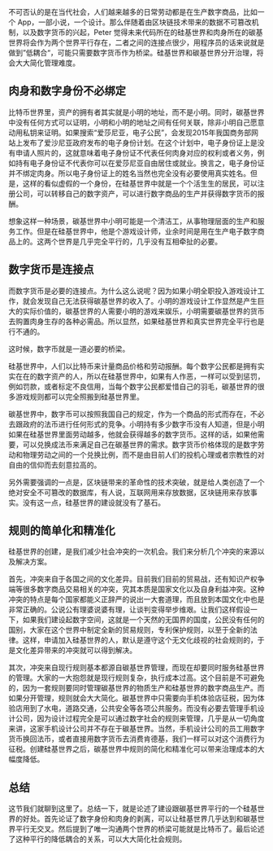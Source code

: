 不可否认的是在当代社会，人们越来越多的日常劳动都是在生产数字商品，比如一个 App，一部小说，一个设计。那么伴随着由区块链技术带来的数据不可篡改机制，以及数字货币的兴起，Peter 觉得未来代码所在的硅基世界和肉身所在的碳基世界将会作为两个世界平行存在，二者之间的连接点很少，用程序员的话来说就是做到”低耦合“，可能只需要数字货币作为桥梁。硅基世界和碳基世界分开治理，将会大大简化管理难度。

## 肉身和数字身份不必绑定

比特币世界里，资产的拥有者其实就是小明的地址，而不是小明。同时，碳基世界中没有任何方式可以证明，小明和小明的地址之间有任何关联，除非小明自己愿意动用私钥来证明。如果搜索“爱莎尼亚，电子公民”，会发现2015年我国商务部网站上发布了爱沙尼亚政府发布的电子身份计划。在这个计划中，电子身份证上是没有申请人照片的，这就意味着电子身份证不代表任何肉身对应的权利或者义务，例如持有电子身份证不代表你可以在爱莎尼亚自由居住或就业。换言之，电子身份证并不绑定肉身。所以电子身份证上的姓名当然也完全没有必要使用真实姓名。但是，这样的看似虚假的一个身份，在硅基世界中就是一个个活生生的居民，可以注册公司，可以转移自己的数字资产，可以进行数字商品的生产并获得数字货币的报酬。

想象这样一种场景，碳基世界中小明可能是一个清洁工，从事物理层面的生产和服务工作。但是在硅基世界中，他是个游戏设计师，业余时间是用在生产电子数字商品上的。这两个世界是几乎完全平行的，几乎没有互相牵扯的必要。

## 数字货币是连接点

而数字货币是必要的连接点。为什么这么说呢？因为如果小明全职投入游戏设计工作，就会发现自己无法获得碳基世界的收入了。小明的游戏设计工作显然是产生巨大的实际价值的，碳基世界的人需要小明的游戏来娱乐，小明需要碳基世界的货币去购置肉身生存的各种必需品。所以显然，如果硅基世界和真实世界完全平行也是行不通的。

这时候，数字币就是一道必要的桥梁。

硅基世界中，人们以比特币来计量商品价格和劳动报酬。每个数字公民都是拥有实实在在的数字资产的人，所以在硅基世界中，如果有人作恶，一样可以受到惩罚，例如罚款，或者标定不良信用，当每个数字公民都爱惜自己的羽毛，碳基世界的很多游戏规则都可以完全照搬到硅基世界里。

碳基世界中，数字币可以按照我国自己的规定，作为一个商品的形式而存在，不必去跟政府的法币进行任何形式的竞争。小明持有多少数字币没有人知道，但是小明如果在硅基世界里面劳动越多，他就会获得越多的数字货币。这样的话，如果他需要，可以兑换成法币来满足自己在碳基世界的需求。数字货币价格体现的是数字劳动和物理劳动之间的一个兑换比例，而不是由目前人们的投机心理或者宗教性的对自由的信仰而去刻意拉高的。

另外需要强调的一点是，区块链带来的革命性的技术突破，就是给人类创造了一个绝对安全不可篡改的数据库，有人说，互联网用来存放数据，区块链用来存放事实。没有这一点，硅基世界的建设就没有了基石。

## 规则的简单化和精准化

硅基世界的创建，是我们减少社会冲突的一次机会。我们来分析几个冲突的来源以及解决方案。

首先，冲突来自于各国之间的文化差异。目前我们目前的贸易战，还有知识产权争端等很多数字商品交易相关的冲突，究其本质是国家文化以及自身利益冲突。这种冲突的特点是每个国家都能义正辞严的说出一大套道理，而且放到本国文化中也是非常正确的。公说公有理婆说婆有理，让谈判变得举步维艰。让我们这样假设一下，如果我们建设起数字空间，这就是一个天然的无国界的国度，公民没有任何的国别，大家在这个世界中制定全新的贸易规则，专利保护规则，以至于全新的法律。这样，申请加入硅基世界的人，默认是遵守这个无文化歧视的社会规则的，于是文化差异带来的冲突就可以得到解决。

其次，冲突来自现行规则基本都源自碳基世界管理，而现在却要同时服务硅基世界的管理。大家的一大抱怨就是现行规则复杂，执行成本过高。这个目前是不可避免的，因为一套规则要同时管理碳基世界的物质生产和硅基世界的数字商品生产。而如果分开管理，规则就会大大简化。碳基世界中只需要向手机体验店征税，因为体验店用到了水电，道路交通，公共安全等各项公共服务。而没有必要去管理手机设计公司，因为设计过程完全是可以通过数字社会的规则来管理，几乎是从一切角度来讲，这家手机设计公司并不存在于碳基世界。当然，手机设计公司的员工用数字货币换回法币，或者直接用数字货币去消费肯德基，我们一样可以对这个消费行为征税。创建硅基世界之后，碳基世界中规则的简化和精准化可以带来治理成本的大幅度降低。

## 总结

这节我们就聊到这里了。总结一下，就是论述了建设跟碳基世界平行的一个硅基世界的好处。首先论证了数字身份和肉身的剥离，可以让硅基世界几乎达到和碳基世界平行无交叉。然后提到了唯一沟通两个世界的桥梁可能就是比特币了。最后论述了这种平行的降低耦合的关系，可以大大简化社会规则。
